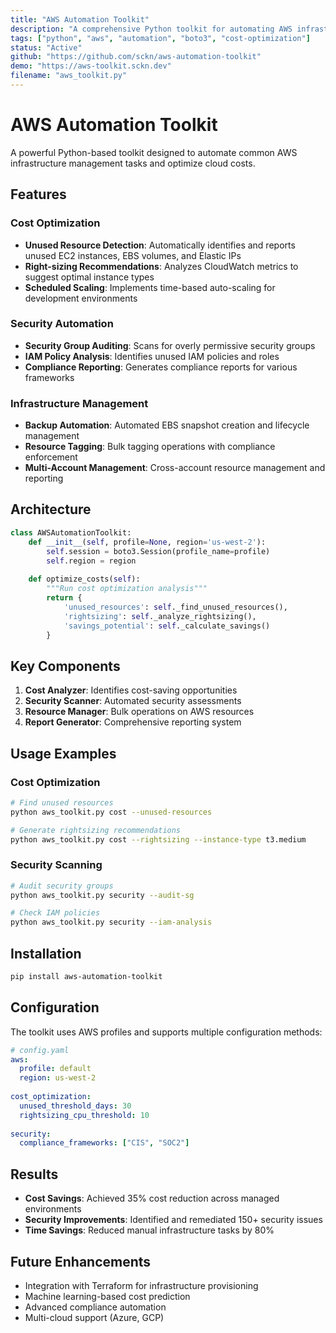 ```yaml
---
title: "AWS Automation Toolkit"
description: "A comprehensive Python toolkit for automating AWS infrastructure management and cost optimization"
tags: ["python", "aws", "automation", "boto3", "cost-optimization"]
status: "Active"
github: "https://github.com/sckn/aws-automation-toolkit"
demo: "https://aws-toolkit.sckn.dev"
filename: "aws_toolkit.py"
---
```


# AWS Automation Toolkit

A powerful Python-based toolkit designed to automate common AWS infrastructure management tasks and optimize cloud costs.

<!--more-->

## Features

### Cost Optimization
- **Unused Resource Detection**: Automatically identifies and reports unused EC2 instances, EBS volumes, and Elastic IPs
- **Right-sizing Recommendations**: Analyzes CloudWatch metrics to suggest optimal instance types
- **Scheduled Scaling**: Implements time-based auto-scaling for development environments

### Security Automation
- **Security Group Auditing**: Scans for overly permissive security groups
- **IAM Policy Analysis**: Identifies unused IAM policies and roles
- **Compliance Reporting**: Generates compliance reports for various frameworks

### Infrastructure Management
- **Backup Automation**: Automated EBS snapshot creation and lifecycle management
- **Resource Tagging**: Bulk tagging operations with compliance enforcement
- **Multi-Account Management**: Cross-account resource management and reporting

## Architecture

```python
class AWSAutomationToolkit:
    def __init__(self, profile=None, region='us-west-2'):
        self.session = boto3.Session(profile_name=profile)
        self.region = region
        
    def optimize_costs(self):
        """Run cost optimization analysis"""
        return {
            'unused_resources': self._find_unused_resources(),
            'rightsizing': self._analyze_rightsizing(),
            'savings_potential': self._calculate_savings()
        }
```

## Key Components

1. **Cost Analyzer**: Identifies cost-saving opportunities
2. **Security Scanner**: Automated security assessments
3. **Resource Manager**: Bulk operations on AWS resources
4. **Report Generator**: Comprehensive reporting system

## Usage Examples

### Cost Optimization
```bash
# Find unused resources
python aws_toolkit.py cost --unused-resources

# Generate rightsizing recommendations
python aws_toolkit.py cost --rightsizing --instance-type t3.medium
```

### Security Scanning
```bash
# Audit security groups
python aws_toolkit.py security --audit-sg

# Check IAM policies
python aws_toolkit.py security --iam-analysis
```

## Installation

```bash
pip install aws-automation-toolkit
```

## Configuration

The toolkit uses AWS profiles and supports multiple configuration methods:

```yaml
# config.yaml
aws:
  profile: default
  region: us-west-2
  
cost_optimization:
  unused_threshold_days: 30
  rightsizing_cpu_threshold: 10
  
security:
  compliance_frameworks: ["CIS", "SOC2"]
```

## Results

- **Cost Savings**: Achieved 35% cost reduction across managed environments
- **Security Improvements**: Identified and remediated 150+ security issues
- **Time Savings**: Reduced manual infrastructure tasks by 80%

## Future Enhancements

- Integration with Terraform for infrastructure provisioning
- Machine learning-based cost prediction
- Advanced compliance automation
- Multi-cloud support (Azure, GCP)